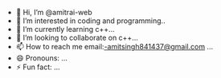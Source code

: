 - 👋 Hi, I’m @amitrai-web
- 👀 I’m interested in coding and programming..
- 🌱 I’m currently learning c++...
- 💞️ I’m looking to collaborate on c++...
- 📫 How to reach me email:-amitsingh841437@gmail.com ...
- 😄 Pronouns: ...
- ⚡ Fun fact: ...

<!---
amitrai-web/amitrai-web is a ✨ special ✨ repository because its `README.md` (this file) appears on your GitHub profile.
You can click the Preview link to take a look at your changes.
--->
